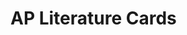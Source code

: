 <html>
  <head><h1>AP Literature Cards</h1></head>
  <body>
    <style> 
      <div> .parent-container {
    display: flex;
    flex-wrap: wrap;
    gap: 20px;
    justify-content: center;
    align-items: center;
}
      </style>
      <style>
.child-container {
width: 100%;
max-width: 350px;
min-height: 300px;
}
</style
        
  </body>
</html>
